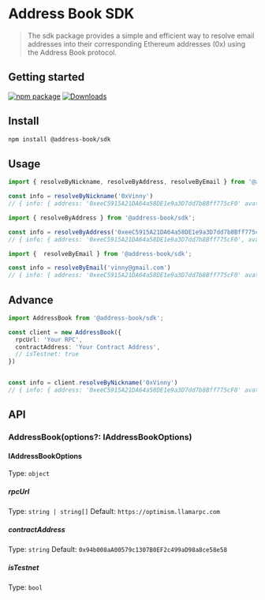 # Address Book SDK

> The sdk package provides a simple and efficient way to resolve email addresses into their corresponding Ethereum addresses (0x) using the Address Book protocol.

## Getting started

[![npm package][npm-img]][npm-url]
[![Downloads][downloads-img]][downloads-url]


## Install

```bash
npm install @address-book/sdk
```

## Usage

```ts
import { resolveByNickname, resolveByAddress, resolveByEmail } from '@address-book/sdk';

const info = resolveByNickname('0xVinny')
// { info: { address: '0xeeC5915A21DA64a58DE1e9a3D7dd7b8Bff775cF0' avatar: 'base64...', nickname: '0xVinny', freeText: '...' } , resolvedAt: '...', resolvedBy: 'nickname' } 
```

```ts
import { resolveByAddress } from '@address-book/sdk';

const info = resolveByAddress('0xeeC5915A21DA64a58DE1e9a3D7dd7b8Bff775cF0')
// { info: { address: '0xeeC5915A21DA64a58DE1e9a3D7dd7b8Bff775cF0', avatar: 'base64...', nickname: '0xVinny', freeText: '...' }, resolvedAt: '...', resolvedBy: 'address' } 
```


```ts
import {  resolveByEmail } from '@address-book/sdk';

const info = resolveByEmail('vinny@gmail.com')
// { info: { address: '0xeeC5915A21DA64a58DE1e9a3D7dd7b8Bff775cF0' avatar: 'base64...', email: 'vinny@gmail.com', freeText: '...' }, resolvedAt: '...', resolvedBy: 'email' } 
```

## Advance

```ts
import AddressBook from '@address-book/sdk';

const client = new AddressBook({
  rpcUrl: 'Your RPC',
  contractAddress: 'Your Contract Address',
  // isTestnet: true  
})


const info = client.resolveByNickname('0xVinny')
// { info: { address: '0xeeC5915A21DA64a58DE1e9a3D7dd7b8Bff775cF0' avatar: 'base64...', nickname: '0xVinny', freeText: '...' } , resolvedAt: '...', resolvedBy: 'nickname' } 
```

## API

### AddressBook(options?: IAddressBookOptions)

#### IAddressBookOptions

Type: `object`

##### rpcUrl

Type: `string | string[]` 
Default: `https://optimism.llamarpc.com`

##### contractAddress

Type: `string`
Default: `0x94b008aA00579c1307B0EF2c499aD98a8ce58e58`

##### isTestnet

Type: `bool`

[downloads-img]:https://img.shields.io/npm/dt/@address-book/sdk
[downloads-url]:https://www.npmtrends.com/@address-book/sdk
[npm-img]:https://img.shields.io/npm/v/@address-book/sdk
[npm-url]:https://www.npmjs.com/package/@address-book/sdk